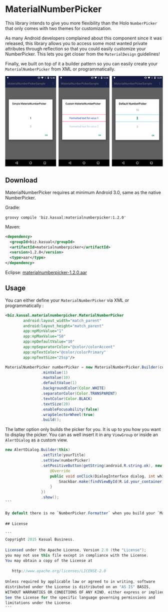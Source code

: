 # MaterialNumberPicker
This library intends to give you more flexibility than the Holo `NumberPicker` that only comes with two themes for customization.

As many Android developers complained about this component since it was released, this library allows you to access some most wanted private attributes through reflection so that you could easily customize your NumberPicker. This lets you get closer from the `MaterialDesign` guidelines!

Finally, we built on top of it a builder pattern so you can easily create your `MaterialNumberPicker` from XML or programmatically.

![alt tag](images/picker_presentation.png)

## Download
MaterialNumberPicker requires at minimum Android 3.0, same as the native NumberPicker.

Gradle:

``groovy
compile 'biz.kasual:materialnumberpicker:1.2.0'
``

Maven:

```xml
<dependency>
  <groupId>biz.kasual</groupId>
  <artifactId>materialnumberpicker</artifactId>
  <version>1.2.0</version>
  <type>aar</type>
</dependency>
```

Eclipse: [materialnumberpicker-1.2.0.aar](https://github.com/KasualBusiness/MaterialNumberPicker/releases/download/1.2.0/materialnumberpicker-1.2.0.aar)

## Usage

You can either define your `MaterialNumberPicker` via XML or programmatically :

```xml
<biz.kasual.materialnumberpicker.MaterialNumberPicker
        android:layout_width="match_parent"
        android:layout_height="match_parent"
        app:npMinValue="1"
        app:npMaxValue="50"
        app:npDefaultValue="10"
        app:npSeparatorColor="@color/colorAccent"
        app:npTextColor="@color/colorPrimary"
        app:npTextSize="25sp"/>
```

```java
MaterialNumberPicker numberPicker = new MaterialNumberPicker.Builder(context)
                .minValue(1)
                .maxValue(10)
                .defaultValue(1)
                .backgroundColor(Color.WHITE)
                .separatorColor(Color.TRANSPARENT)
                .textColor(Color.BLACK)
                .textSize(20)
                .enableFocusability(false)
                .wrapSelectorWheel(true)
                .build();
```

The latter option only builds the picker for you. It is up to you how you want to display the picker. You can as well insert it in any `ViewGroup` or inside an `AlertDialog` as a custom view.

````java
new AlertDialog.Builder(this)
                .setTitle(yourTitle)
                .setView(numberPicker)
                .setPositiveButton(getString(android.R.string.ok), new DialogInterface.OnClickListener() {
                    @Override
                    public void onClick(DialogInterface dialog, int which) {
                        Snackbar.make(findViewById(R.id.your_container), "You picked : " + numberPicker.getValue(), Snackbar.LENGTH_LONG).show();
                    }
                })
                .show();
```

By default there is no `NumberPicker.Formatter` when you build your `MaterialNumberPicker` but you can easily attach one to it using the `formatter` builder proprety.

## License

```
Copyright 2015 Kasual Business.

Licensed under the Apache License, Version 2.0 (the "License");
you may not use this file except in compliance with the License.
You may obtain a copy of the License at

   http://www.apache.org/licenses/LICENSE-2.0

Unless required by applicable law or agreed to in writing, software
distributed under the License is distributed on an "AS IS" BASIS,
WITHOUT WARRANTIES OR CONDITIONS OF ANY KIND, either express or implied.
See the License for the specific language governing permissions and
limitations under the License.
```
